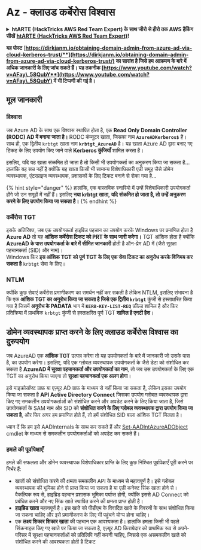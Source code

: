 # Az - क्लाउड कर्बेरोस विश्वास

<details>

<summary><strong>htARTE (HackTricks AWS Red Team Expert) के साथ जीरो से हीरो तक AWS हैकिंग सीखें</strong> <a href="https://training.hacktricks.xyz/courses/arte"><strong>htARTE (HackTricks AWS Red Team Expert)</strong></a><strong>!</strong></summary>

HackTricks का समर्थन करने के अन्य तरीके:

* अगर आप अपनी कंपनी का विज्ञापन **HackTricks में देखना चाहते हैं** या **HackTricks को PDF में डाउनलोड करना चाहते हैं** तो [**सब्सक्रिप्शन प्लान्स**](https://github.com/sponsors/carlospolop) देखें!
* [**आधिकारिक PEASS & HackTricks स्वैग**](https://peass.creator-spring.com) प्राप्त करें
* हमारा संग्रह [**NFTs**](https://opensea.io/collection/the-peass-family) का खोज करें, **The PEASS Family**
* **शामिल हों** 💬 [**डिस्कॉर्ड समूह**](https://discord.gg/hRep4RUj7f) या [**टेलीग्राम समूह**](https://t.me/peass) या हमें **ट्विटर** 🐦 [**@hacktricks_live**](https://twitter.com/hacktricks_live)** पर फॉलो** करें।
* **हैकिंग ट्रिक्स साझा करें** द्वारा PRs सबमिट करके [**HackTricks**](https://github.com/carlospolop/hacktricks) और [**HackTricks Cloud**](https://github.com/carlospolop/hacktricks-cloud) github repos।

</details>

**यह पोस्ट** [**https://dirkjanm.io/obtaining-domain-admin-from-azure-ad-via-cloud-kerberos-trust/**](https://dirkjanm.io/obtaining-domain-admin-from-azure-ad-via-cloud-kerberos-trust/) **का सारांश है जिसे हम आक्रमण के बारे में अधिक जानकारी के लिए जांच सकते हैं। यह तकनीक** [**https://www.youtube.com/watch?v=AFay\_58QubY**](https://www.youtube.com/watch?v=AFay\_58QubY)** में भी टिप्पणी की गई है।**

## मूल जानकारी

### विश्वास

जब Azure AD के साथ एक विश्वास स्थापित होता है, एक **Read Only Domain Controller (RODC) AD में बनाया जाता है।** RODC कंप्यूटर खाता, जिसका नाम **`AzureADKerberos$`** है। साथ ही, एक द्वितीय `krbtgt` खाता नाम **`krbtgt_AzureAD`** है। यह खाता Azure AD द्वारा बनाए गए टिकट के लिए उपयोग किए जाने वाले **Kerberos कुंजियाँ** शामिल करता है।

इसलिए, यदि यह खाता संक्रमित हो जाता है तो किसी भी उपयोगकर्ता का अनुकरण किया जा सकता है... हालांकि यह सच नहीं है क्योंकि यह खाता किसी भी सामान्य विशेषाधिकारी एडी समूह जैसे डोमेन व्यवस्थापक, एंटरप्राइज व्यवस्थापक, प्रशासकों के लिए टिकट बनाने से रोका गया है...

{% hint style="danger" %}
हालांकि, एक वास्तविक स्नारियो में उन्हें विशेषाधिकारी उपयोगकर्ता होंगे जो उन समूहों में नहीं हैं। इसलिए **नया krbtgt खाता, यदि संक्रमित हो जाता है, तो उन्हें अनुकरण करने के लिए उपयोग किया जा सकता है।**
{% endhint %}

### कर्बेरोस TGT

इसके अतिरिक्त, जब एक उपयोगकर्ता हाइब्रिड पहचान का उपयोग करके Windows पर प्रमाणित होता है **Azure AD** तो यह **आंशिक कर्बेरोस टिकट को PRT के साथ जारी करेगा।** TGT आंशिक होता है क्योंकि **AzureAD के पास उपयोगकर्ता के बारे में सीमित जानकारी** होती है ऑन-प्रेम AD में (जैसे सुरक्षा पहचानकर्ता (SID) और नाम)।\
Windows फिर **इस आंशिक TGT को पूर्ण TGT के लिए एक सेवा टिकट का अनुरोध करके विनिमय कर सकता है** `krbtgt` सेवा के लिए।&#x20;

### NTLM

क्योंकि कुछ सेवाएं कर्बेरोस प्रमाणीकरण का समर्थन नहीं कर सकती है लेकिन NTLM, इसलिए संभावना है कि एक **आंशिक TGT का अनुरोध किया जा सकता है जिसे एक द्वितीय `krbtgt`** कुंजी से हस्ताक्षरित किया गया है जिसमें **अनुरोध के PADATA** भाग में **`KERB-KEY-LIST-REQ`** फ़ील्ड शामिल है और फिर प्रतिक्रिया में प्राथमिक `krbtgt` कुंजी से हस्ताक्षरित पूर्ण TGT **शामिल है एनटी हैश**।

## डोमेन व्यवस्थापक प्राप्त करने के लिए क्लाउड कर्बेरोस विश्वास का दुरुपयोग <a href="#abusing-cloud-kerberos-trust-to-obtain-domain-admin" id="abusing-cloud-kerberos-trust-to-obtain-domain-admin"></a>

जब AzureAD एक **आंशिक TGT** उत्पन्न करेगा तो यह उपयोगकर्ता के बारे में जानकारी जो उसके पास है, का उपयोग करेगा। इसलिए, यदि एक ग्लोबल व्यवस्थापक उपयोगकर्ता के जैसे डेटा को संशोधित कर सकता है **AzureAD में सुरक्षा पहचानकर्ता और उपयोगकर्ता का नाम**, तो जब उस उपयोगकर्ता के लिए एक TGT का अनुरोध किया जाएगा तो **सुरक्षा पहचानकर्ता एक अलग होगा**।

इसे माइक्रोसॉफ्ट ग्राफ़ या एज़्यूर AD ग्राफ़ के माध्यम से नहीं किया जा सकता है, लेकिन इसका उपयोग किया जा सकता है **API Active Directory Connect** जिसका उपयोग ग्लोबल व्यवस्थापक द्वारा किए गए समकलीन उपयोगकर्ताओं को संशोधित करने और अपडेट करने के लिए किया जाता है, जिसे उपयोगकर्ता के SAM नाम और SID को **संशोधित करने के लिए ग्लोबल व्यवस्थापक द्वारा उपयोग किया जा सकता है**, और फिर अगर हम प्रमाणित होते हैं, तो हमें संशोधित SID वाला आंशिक TGT मिलता है।

ध्यान दें कि हम इसे AADInternals के साथ कर सकते हैं और [Set-AADIntAzureADObject](https://aadinternals.com/aadinternals/#set-aadintazureadobject-a) cmdlet के माध्यम से समकलीन उपयोगकर्ताओं को अपडेट कर सकते हैं।

### हमले की पूर्वापेक्षाएँ <a href="#attack-prerequisites" id="attack-prerequisites"></a>

हमले की सफलता और डोमेन व्यवस्थापक विशेषाधिकार प्राप्ति के लिए कुछ निश्चित पूर्वापेक्षाएँ पूरी करने पर निर्भर हैं:

* खातों को संशोधित करने की क्षमता समकलीन API के माध्यम से महत्वपूर्ण है। इसे ग्लोबल व्यवस्थापक की भूमिका होने से प्राप्त किया जा सकता है या एडी कनेक्ट सिंक खाता होने से। वैकल्पिक रूप से, हाइब्रिड पहचान प्रशासक भूमिका पर्याप्त होगी, क्योंकि इससे AD Connect को प्रबंधित करने और नए सिंक खाते स्थापित करने की क्षमता प्राप्त होती है।
* **हाइब्रिड खाता** महत्वपूर्ण है। इस खाते को पीडीएम के विवादित खाते के विवरणों के साथ संशोधित किया जा सकना चाहिए और इसे प्रमाणीकरण के लिए भी पहुंचने योग्य होना चाहिए।
* एक **लक्ष्य शिकार शिकार खाता** की पहचान एक आवश्यकता है। हालांकि हमला किसी भी पहले सिंक्रनाइज़ किए गए खाते पर किया जा सकता है, एज़्यूर AD किरायेदार को प्राथमिक रूप से अपने-परिसर में सुरक्षा पहचानकर्ताओं को प्रतिलिपि नहीं करनी चाहिए, जिससे एक असमकलीन खाते को संशोधित करने की आवश्यकता होती है टिकट
